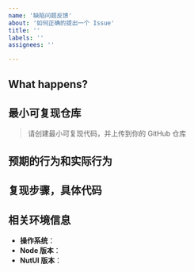 ```yaml
---
name: '缺陷问题反馈'
about: '如何正确的提出一个 Issue'
title: ''
labels: ''
assignees: ''

---
```


<!--
感谢您向我们反馈问题，为了高效的解决问题，我们期望你能提供以下信息：
-->

## What happens?
<!-- 清晰的描述下遇到的问题。-->

## 最小可复现仓库
> 请创建最小可复现代码，并上传到你的 GitHub 仓库

<!-- https://github.com/YOUR_REPOSITORY_URL -->
## 预期的行为和实际行为


## 复现步骤，具体代码


<!-- 请提供复现步骤，错误日志以及相关配置 -->
<!-- 可以尝试不要锁版本，重新安装依赖试试先 -->


## 相关环境信息
- **操作系统**：
- **Node 版本**：
- **NutUI 版本**：
